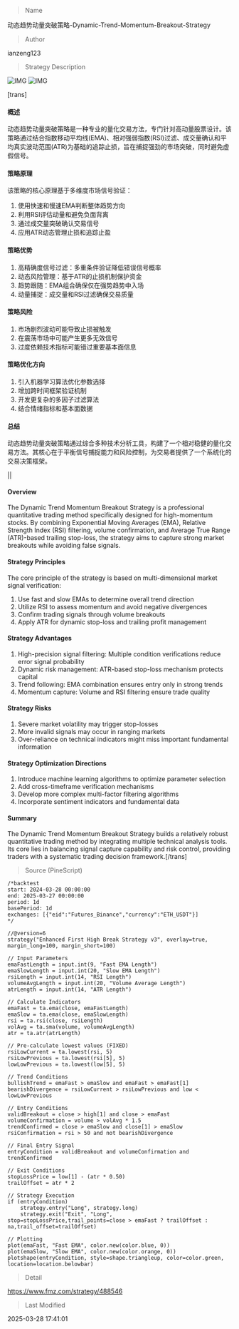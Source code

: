 
> Name

动态趋势动量突破策略-Dynamic-Trend-Momentum-Breakout-Strategy

> Author

ianzeng123

> Strategy Description

![IMG](https://www.fmz.com/upload/asset/2d89a3d80e29508869ca7.png)
![IMG](https://www.fmz.com/upload/asset/2d84026e4afea4985de64.png)




[trans]

#### 概述
动态趋势动量突破策略是一种专业的量化交易方法，专门针对高动量股票设计。该策略通过结合指数移动平均线(EMA)、相对强弱指数(RSI)过滤、成交量确认和平均真实波动范围(ATR)为基础的追踪止损，旨在捕捉强劲的市场突破，同时避免虚假信号。

#### 策略原理
该策略的核心原理基于多维度市场信号验证：
1. 使用快速和慢速EMA判断整体趋势方向
2. 利用RSI评估动量和避免负面背离
3. 通过成交量突破确认交易信号
4. 应用ATR动态管理止损和追踪止盈

#### 策略优势
1. 高精确度信号过滤：多重条件验证降低错误信号概率
2. 动态风险管理：基于ATR的止损机制保护资金
3. 趋势跟随：EMA组合确保仅在强势趋势中入场
4. 动量捕捉：成交量和RSI过滤确保交易质量

#### 策略风险
1. 市场剧烈波动可能导致止损被触发
2. 在震荡市场中可能产生更多无效信号
3. 过度依赖技术指标可能错过重要基本面信息

#### 策略优化方向
1. 引入机器学习算法优化参数选择
2. 增加跨时间框架验证机制
3. 开发更复杂的多因子过滤算法
4. 结合情绪指标和基本面数据

#### 总结
动态趋势动量突破策略通过综合多种技术分析工具，构建了一个相对稳健的量化交易方法。其核心在于平衡信号捕捉能力和风险控制，为交易者提供了一个系统化的交易决策框架。

|| 

#### Overview
The Dynamic Trend Momentum Breakout Strategy is a professional quantitative trading method specifically designed for high-momentum stocks. By combining Exponential Moving Averages (EMA), Relative Strength Index (RSI) filtering, volume confirmation, and Average True Range (ATR)-based trailing stop-loss, the strategy aims to capture strong market breakouts while avoiding false signals.

#### Strategy Principles
The core principle of the strategy is based on multi-dimensional market signal verification:
1. Use fast and slow EMAs to determine overall trend direction
2. Utilize RSI to assess momentum and avoid negative divergences
3. Confirm trading signals through volume breakouts
4. Apply ATR for dynamic stop-loss and trailing profit management

#### Strategy Advantages
1. High-precision signal filtering: Multiple condition verifications reduce error signal probability
2. Dynamic risk management: ATR-based stop-loss mechanism protects capital
3. Trend following: EMA combination ensures entry only in strong trends
4. Momentum capture: Volume and RSI filtering ensure trade quality

#### Strategy Risks
1. Severe market volatility may trigger stop-losses
2. More invalid signals may occur in ranging markets
3. Over-reliance on technical indicators might miss important fundamental information

#### Strategy Optimization Directions
1. Introduce machine learning algorithms to optimize parameter selection
2. Add cross-timeframe verification mechanisms
3. Develop more complex multi-factor filtering algorithms
4. Incorporate sentiment indicators and fundamental data

#### Summary
The Dynamic Trend Momentum Breakout Strategy builds a relatively robust quantitative trading method by integrating multiple technical analysis tools. Its core lies in balancing signal capture capability and risk control, providing traders with a systematic trading decision framework.[/trans]



> Source (PineScript)

``` pinescript
/*backtest
start: 2024-03-28 00:00:00
end: 2025-03-27 00:00:00
period: 1d
basePeriod: 1d
exchanges: [{"eid":"Futures_Binance","currency":"ETH_USDT"}]
*/

//@version=6
strategy("Enhanced First High Break Strategy v3", overlay=true, margin_long=100, margin_short=100)

// Input Parameters
emaFastLength = input.int(9, "Fast EMA Length")
emaSlowLength = input.int(20, "Slow EMA Length")
rsiLength = input.int(14, "RSI Length")
volumeAvgLength = input.int(20, "Volume Average Length")
atrLength = input.int(14, "ATR Length")

// Calculate Indicators
emaFast = ta.ema(close, emaFastLength)
emaSlow = ta.ema(close, emaSlowLength)
rsi = ta.rsi(close, rsiLength)
volAvg = ta.sma(volume, volumeAvgLength)
atr = ta.atr(atrLength)

// Pre-calculate lowest values (FIXED)
rsiLowCurrent = ta.lowest(rsi, 5)
rsiLowPrevious = ta.lowest(rsi[5], 5)
lowLowPrevious = ta.lowest(low[5], 5)

// Trend Conditions
bullishTrend = emaFast > emaSlow and emaFast > emaFast[1]
bearishDivergence = rsiLowCurrent > rsiLowPrevious and low < lowLowPrevious

// Entry Conditions
validBreakout = close > high[1] and close > emaFast
volumeConfirmation = volume > volAvg * 1.5
trendConfirmed = close > emaSlow and close[1] > emaSlow
rsiConfirmation = rsi > 50 and not bearishDivergence

// Final Entry Signal
entryCondition = validBreakout and volumeConfirmation and trendConfirmed

// Exit Conditions
stopLossPrice = low[1] - (atr * 0.50)
trailOffset = atr * 2

// Strategy Execution
if (entryCondition)
    strategy.entry("Long", strategy.long)
    strategy.exit("Exit", "Long", stop=stopLossPrice,trail_points=close > emaFast ? trailOffset : na,trail_offset=trailOffset)

// Plotting
plot(emaFast, "Fast EMA", color.new(color.blue, 0))
plot(emaSlow, "Slow EMA", color.new(color.orange, 0))
plotshape(entryCondition, style=shape.triangleup, color=color.green, location=location.belowbar)
```

> Detail

https://www.fmz.com/strategy/488546

> Last Modified

2025-03-28 17:41:01

